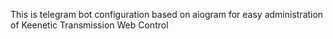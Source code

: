 This is telegram bot configuration based on aiogram for easy administration of 
Keenetic Transmission Web Control